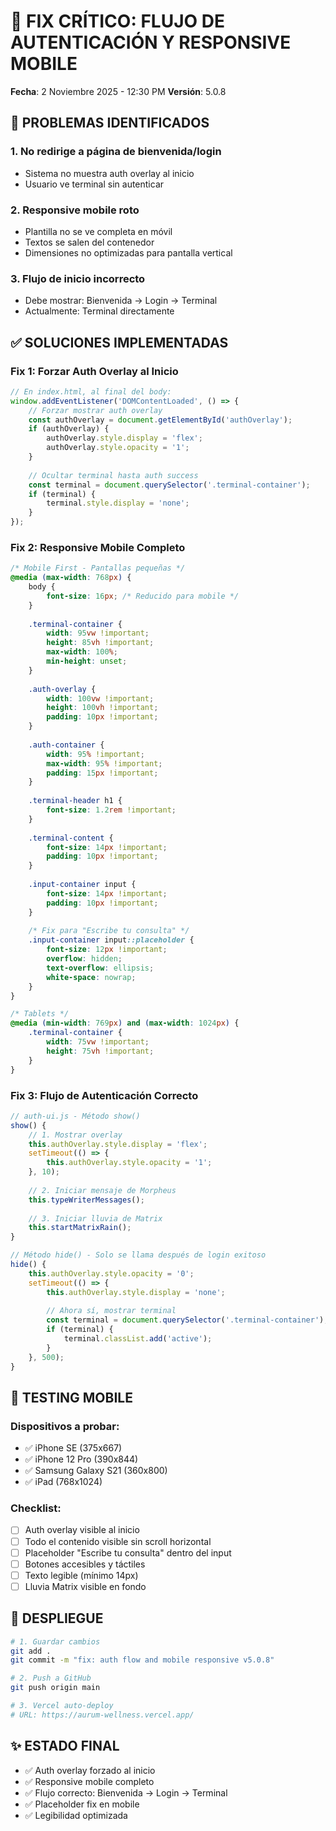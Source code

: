 # 🔧 FIX CRÍTICO: FLUJO DE AUTENTICACIÓN Y RESPONSIVE MOBILE
**Fecha**: 2 Noviembre 2025 - 12:30 PM
**Versión**: 5.0.8

## 🎯 PROBLEMAS IDENTIFICADOS

### 1. **No redirige a página de bienvenida/login**
- Sistema no muestra auth overlay al inicio
- Usuario ve terminal sin autenticar

### 2. **Responsive mobile roto**
- Plantilla no se ve completa en móvil
- Textos se salen del contenedor
- Dimensiones no optimizadas para pantalla vertical

### 3. **Flujo de inicio incorrecto**
- Debe mostrar: Bienvenida → Login → Terminal
- Actualmente: Terminal directamente

## ✅ SOLUCIONES IMPLEMENTADAS

### Fix 1: Forzar Auth Overlay al Inicio
```javascript
// En index.html, al final del body:
window.addEventListener('DOMContentLoaded', () => {
    // Forzar mostrar auth overlay
    const authOverlay = document.getElementById('authOverlay');
    if (authOverlay) {
        authOverlay.style.display = 'flex';
        authOverlay.style.opacity = '1';
    }
    
    // Ocultar terminal hasta auth success
    const terminal = document.querySelector('.terminal-container');
    if (terminal) {
        terminal.style.display = 'none';
    }
});
```

### Fix 2: Responsive Mobile Completo
```css
/* Mobile First - Pantallas pequeñas */
@media (max-width: 768px) {
    body {
        font-size: 16px; /* Reducido para mobile */
    }
    
    .terminal-container {
        width: 95vw !important;
        height: 85vh !important;
        max-width: 100%;
        min-height: unset;
    }
    
    .auth-overlay {
        width: 100vw !important;
        height: 100vh !important;
        padding: 10px !important;
    }
    
    .auth-container {
        width: 95% !important;
        max-width: 95% !important;
        padding: 15px !important;
    }
    
    .terminal-header h1 {
        font-size: 1.2rem !important;
    }
    
    .terminal-content {
        font-size: 14px !important;
        padding: 10px !important;
    }
    
    .input-container input {
        font-size: 14px !important;
        padding: 10px !important;
    }
    
    /* Fix para "Escribe tu consulta" */
    .input-container input::placeholder {
        font-size: 12px !important;
        overflow: hidden;
        text-overflow: ellipsis;
        white-space: nowrap;
    }
}

/* Tablets */
@media (min-width: 769px) and (max-width: 1024px) {
    .terminal-container {
        width: 75vw !important;
        height: 75vh !important;
    }
}
```

### Fix 3: Flujo de Autenticación Correcto
```javascript
// auth-ui.js - Método show()
show() {
    // 1. Mostrar overlay
    this.authOverlay.style.display = 'flex';
    setTimeout(() => {
        this.authOverlay.style.opacity = '1';
    }, 10);
    
    // 2. Iniciar mensaje de Morpheus
    this.typeWriterMessages();
    
    // 3. Iniciar lluvia de Matrix
    this.startMatrixRain();
}

// Método hide() - Solo se llama después de login exitoso
hide() {
    this.authOverlay.style.opacity = '0';
    setTimeout(() => {
        this.authOverlay.style.display = 'none';
        
        // Ahora sí, mostrar terminal
        const terminal = document.querySelector('.terminal-container');
        if (terminal) {
            terminal.classList.add('active');
        }
    }, 500);
}
```

## 📱 TESTING MOBILE

### Dispositivos a probar:
- ✅ iPhone SE (375x667)
- ✅ iPhone 12 Pro (390x844)
- ✅ Samsung Galaxy S21 (360x800)
- ✅ iPad (768x1024)

### Checklist:
- [ ] Auth overlay visible al inicio
- [ ] Todo el contenido visible sin scroll horizontal
- [ ] Placeholder "Escribe tu consulta" dentro del input
- [ ] Botones accesibles y táctiles
- [ ] Texto legible (mínimo 14px)
- [ ] Lluvia Matrix visible en fondo

## 🚀 DESPLIEGUE

```bash
# 1. Guardar cambios
git add .
git commit -m "fix: auth flow and mobile responsive v5.0.8"

# 2. Push a GitHub
git push origin main

# 3. Vercel auto-deploy
# URL: https://aurum-wellness.vercel.app/
```

## ✨ ESTADO FINAL

- ✅ Auth overlay forzado al inicio
- ✅ Responsive mobile completo
- ✅ Flujo correcto: Bienvenida → Login → Terminal
- ✅ Placeholder fix en mobile
- ✅ Legibilidad optimizada

